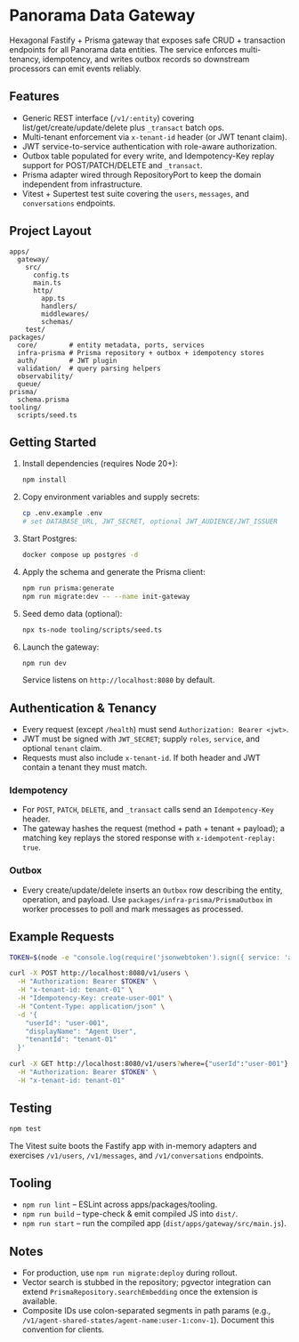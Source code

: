 # Panorama Data Gateway

Hexagonal Fastify + Prisma gateway that exposes safe CRUD + transaction endpoints for all Panorama data entities. The service enforces multi-tenancy, idempotency, and writes outbox records so downstream processors can emit events reliably.

## Features
- Generic REST interface (`/v1/:entity`) covering list/get/create/update/delete plus `_transact` batch ops.
- Multi-tenant enforcement via `x-tenant-id` header (or JWT tenant claim).
- JWT service-to-service authentication with role-aware authorization.
- Outbox table populated for every write, and Idempotency-Key replay support for POST/PATCH/DELETE and `_transact`.
- Prisma adapter wired through RepositoryPort to keep the domain independent from infrastructure.
- Vitest + Supertest test suite covering the `users`, `messages`, and `conversations` endpoints.

## Project Layout
```
apps/
  gateway/
    src/
      config.ts
      main.ts
      http/
        app.ts
        handlers/
        middlewares/
        schemas/
    test/
packages/
  core/        # entity metadata, ports, services
  infra-prisma # Prisma repository + outbox + idempotency stores
  auth/        # JWT plugin
  validation/  # query parsing helpers
  observability/
  queue/
prisma/
  schema.prisma
tooling/
  scripts/seed.ts
```

## Getting Started
1. Install dependencies (requires Node 20+):
   ```bash
   npm install
   ```
2. Copy environment variables and supply secrets:
   ```bash
   cp .env.example .env
   # set DATABASE_URL, JWT_SECRET, optional JWT_AUDIENCE/JWT_ISSUER
   ```
3. Start Postgres:
   ```bash
   docker compose up postgres -d
   ```
4. Apply the schema and generate the Prisma client:
   ```bash
   npm run prisma:generate
   npm run migrate:dev -- --name init-gateway
   ```
5. Seed demo data (optional):
   ```bash
   npx ts-node tooling/scripts/seed.ts
   ```
6. Launch the gateway:
   ```bash
   npm run dev
   ```
   Service listens on `http://localhost:8080` by default.

## Authentication & Tenancy
- Every request (except `/health`) must send `Authorization: Bearer <jwt>`.
- JWT must be signed with `JWT_SECRET`; supply `roles`, `service`, and optional `tenant` claim.
- Requests must also include `x-tenant-id`. If both header and JWT contain a tenant they must match.

### Idempotency
- For `POST`, `PATCH`, `DELETE`, and `_transact` calls send an `Idempotency-Key` header.
- The gateway hashes the request (method + path + tenant + payload); a matching key replays the stored response with `x-idempotent-replay: true`.

### Outbox
- Every create/update/delete inserts an `Outbox` row describing the entity, operation, and payload. Use `packages/infra-prisma/PrismaOutbox` in worker processes to poll and mark messages as processed.

## Example Requests
```bash
TOKEN=$(node -e "console.log(require('jsonwebtoken').sign({ service: 'agent-gateway', roles: ['admin'], tenant: 'tenant-01' }, process.env.JWT_SECRET ?? 'test-secret', { expiresIn: '5m' }))")

curl -X POST http://localhost:8080/v1/users \
  -H "Authorization: Bearer $TOKEN" \
  -H "x-tenant-id: tenant-01" \
  -H "Idempotency-Key: create-user-001" \
  -H "Content-Type: application/json" \
  -d '{
    "userId": "user-001",
    "displayName": "Agent User",
    "tenantId": "tenant-01"
  }'

curl -X GET http://localhost:8080/v1/users?where={"userId":"user-001"} \
  -H "Authorization: Bearer $TOKEN" \
  -H "x-tenant-id: tenant-01"
```

## Testing
```bash
npm test
```
The Vitest suite boots the Fastify app with in-memory adapters and exercises `/v1/users`, `/v1/messages`, and `/v1/conversations` endpoints.

## Tooling
- `npm run lint` – ESLint across apps/packages/tooling.
- `npm run build` – type-check & emit compiled JS into `dist/`.
- `npm run start` – run the compiled app (`dist/apps/gateway/src/main.js`).

## Notes
- For production, use `npm run migrate:deploy` during rollout.
- Vector search is stubbed in the repository; pgvector integration can extend `PrismaRepository.searchEmbedding` once the extension is available.
- Composite IDs use colon-separated segments in path params (e.g., `/v1/agent-shared-states/agent-name:user-1:conv-1`). Document this convention for clients.
